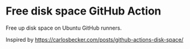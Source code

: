 # Free disk space GitHub Action

Free up disk space on Ubuntu GitHub runners.

Inspired by https://carlosbecker.com/posts/github-actions-disk-space/
